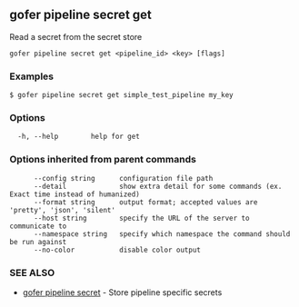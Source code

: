 ## gofer pipeline secret get

Read a secret from the secret store

```
gofer pipeline secret get <pipeline_id> <key> [flags]
```

### Examples

```
$ gofer pipeline secret get simple_test_pipeline my_key
```

### Options

```
  -h, --help        help for get
```

### Options inherited from parent commands

```
      --config string      configuration file path
      --detail             show extra detail for some commands (ex. Exact time instead of humanized)
      --format string      output format; accepted values are 'pretty', 'json', 'silent'
      --host string        specify the URL of the server to communicate to
      --namespace string   specify which namespace the command should be run against
      --no-color           disable color output
```

### SEE ALSO

- [gofer pipeline secret](gofer_pipeline_secret.md) - Store pipeline specific secrets
